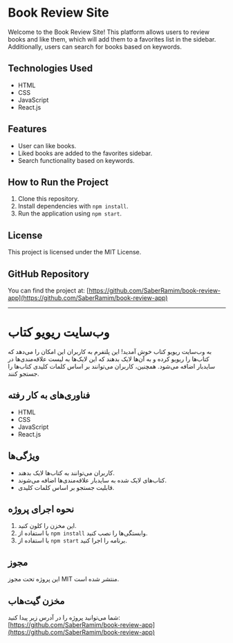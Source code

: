 # Book Review Site  

Welcome to the Book Review Site! This platform allows users to review books and like them, which will add them to a favorites list in the sidebar. Additionally, users can search for books based on keywords.  

## Technologies Used  

- HTML  
- CSS  
- JavaScript  
- React.js  

## Features  

- User can like books.  
- Liked books are added to the favorites sidebar.  
- Search functionality based on keywords.  

## How to Run the Project  

1. Clone this repository.  
2. Install dependencies with `npm install`.  
3. Run the application using `npm start`.  

## License  

This project is licensed under the MIT License.  

## GitHub Repository  

You can find the project at: [https://github.com/SaberRamim/book-review-app](https://github.com/SaberRamim/book-review-app)  

---  

# وب‌سایت ریویو کتاب  

به وب‌سایت ریویو کتاب خوش آمدید! این پلتفرم به کاربران این امکان را می‌دهد که کتاب‌ها را ریویو کرده و به آن‌ها لایک بدهند که این لایک‌ها به لیست علاقه‌مندی‌ها در سایدبار اضافه می‌شود. همچنین، کاربران می‌توانند بر اساس کلمات کلیدی کتاب‌ها را جستجو کنند.  

## فناوری‌های به کار رفته  

- HTML  
- CSS  
- JavaScript  
- React.js  

## ویژگی‌ها  

- کاربران می‌توانند به کتاب‌ها لایک بدهند.  
- کتاب‌های لایک شده به سایدبار علاقه‌مندی‌ها اضافه می‌شوند.  
- قابلیت جستجو بر اساس کلمات کلیدی.  

## نحوه اجرای پروژه  

1. این مخزن را کلون کنید.  
2. با استفاده از `npm install` وابستگی‌ها را نصب کنید.  
3. با استفاده از `npm start` برنامه را اجرا کنید.  

## مجوز  

این پروژه تحت مجوز MIT منتشر شده است.  

## مخزن گیت‌هاب  

شما می‌توانید پروژه را در آدرس زیر پیدا کنید: [https://github.com/SaberRamim/book-review-app](https://github.com/SaberRamim/book-review-app)
